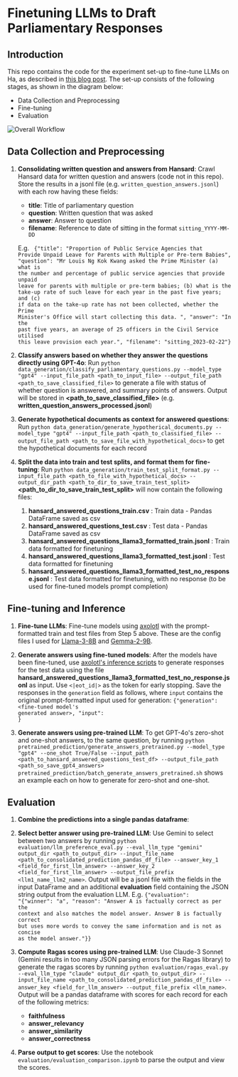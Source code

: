 # Finetuning LLMs to Draft Parliamentary Responses

## Introduction
This repo contains the code for the experiment set-up to fine-tune LLMs on Ha, as described in [this blog post](TBC).
The set-up consists of the following stages, as shown in the diagram below:
- Data Collection and Preprocessing
- Fine-tuning
- Evaluation

![Overall Workflow](image.png)

## Data Collection and Preprocessing
1. **Consolidating written question and answers from Hansard**: Crawl Hansard data for written question and answers (code not in this repo). Store the results in a jsonl file (e.g. `written_question_answers.jsonl`) with each row having these fields:
    - **title**: Title of parliamentary question
    - **question**: Written question that was asked
    - **answer**: Answer to question
    - **filename**: Reference to date of sitting in the format `sitting_YYYY-MM-DD`

    E.g.
    <code>
    {"title": "Proportion of Public Service Agencies that Provide Unpaid Leave for Parents with Multiple or Pre-term Babies", "question": "Mr Louis Ng Kok Kwang asked the Prime Minister (a) what is the number and percentage of public service agencies that provide unpaid leave for parents with multiple or pre-term babies; (b) what is the take-up rate of such leave for each year in the past five years; and (c) if data on the take-up rate has not been collected, whether the Prime Minister's Office will start collecting this data. ", "answer": "In the past five years, an average of 25 officers in the Civil Service utilised this leave provision each year.", "filename": "sitting_2023-02-22"}
    </code>

2. **Classify answers based on whether they answer the questions directly using GPT-4o**: Run `python data_generation/classify_parliamentary_questions.py --model_type "gpt4" --input_file_path <path_to_input_file> --output_file_path <path_to_save_classified_file>` to generate a file with status of whether question is answered, and summary points of answers. Output will be stored in **<path_to_save_classified_file>** (e.g. **written_question_answers_processed.jsonl**)

4. **Generate hypothetical documents as context for answered questions**: Run `python data_generation/generate_hypotherical_documents.py --model_type "gpt4" --input_file_path <path_to_classified_file> --output_file_path <path_to_save_file_with_hypothetical_docs>` to get the hypothetical documents for each record

5. **Split the data into train and test splits, and format them for fine-tuning**: Run `python data_generation/train_test_split_format.py --input_file_path <path_to_file_with_hypothetical_docs> --output_dir_path <path_to_dir_to_save_train_test_split>` **<path_to_dir_to_save_train_test_split>** will now contain the following files:
    1. **hansard_answered_questions_train.csv** : Train data - Pandas DataFrame saved as csv
    2. **hansard_answered_questions_test.csv** : Test data - Pandas DataFrame saved as csv
    3. **hansard_answered_questions_llama3_formatted_train.jsonl** : Train data formatted for finetuning
    4. **hansard_answered_questions_llama3_formatted_test.jsonl** : Test data formatted for finetuning
    5. **hansard_answered_questions_llama3_formatted_test_no_response.jsonl** : Test data formatted for finetuning, with no response (to be used for fine-tuned models prompt completion)


## Fine-tuning and Inference
1. **Fine-tune LLMs**: Fine-tune models using [axolotl](https://github.com/axolotl-ai-cloud/axolotl/tree/main?tab=readme-ov-file#train) with the prompt-formatted train and test files from Step 5 above. These are the config files I used for [Llama-3-8B](https://github.com/watsonchua/axolotl/blob/main/configs/llama-3/lora-8b.yml) and [Gemma-2-9B](https://github.com/watsonchua/axolotl/blob/main/configs/gemma2/lora.yml).


2. **Generate answers using fine-tuned models**: After the models have been fine-tuned, use [axolotl's inference scripts](https://github.com/axolotl-ai-cloud/axolotl/tree/main?tab=readme-ov-file#inference-playground) to generate responses for the test data using the file  **hansard_answered_questions_llama3_formatted_test_no_response.jsonl** as input. Use `<|eot_id|>` as the token for early stopping. Save the responses in the `generation` field as follows, where `input` contains the original prompt-formatted input used for generation:
<code>{"generation": <fine-tuned model's generated answer>, "input": <original llama3 formatted input with no response>}</code>


3. **Generate answers using pre-trained LLM**: To get GPT-4o's zero-shot and one-shot answers, to the same question, by running `python pretrained_prediction/generate_answers_pretrained.py --model_type "gpt4" --one_shot True/False --input_path <path_to_hansard_answered_questions_test_df> --output_file_path <path_so_save_gpt4_answers>` `pretrained_prediction/batch_generate_answers_pretrained.sh` shows an example each on how to generate for zero-shot and one-shot.

## Evaluation
1. **Combine the predictions into a single pandas dataframe**: 

2. **Select better answer using pre-trained LLM**: Use Gemini to select between two answers by running `python evaluation/llm_preference_eval.py --eval_llm_type "gemini" output_dir <path_to_output_dir> --input_file_name <path_to_consolidated_prediction_pandas_df_file> --answer_key_1 <field_for_first_llm_answer> --answer_key_2 <field_for_first_llm_answer> --output_file_prefix <llm1_name_llm2_name>`. Output will be a jsonl file with the fields in the input DataFrame and an additional **evaluation** field containing the JSON string output from the evaluation LLM. E.g.
<code>{"evaluation": "{\"winner\": \"a\", \"reason\": \"Answer A is factually correct as per the context and also matches the model answer. Answer B is factually correct but uses more words to convey the same information and is not as concise as the model answer.\"}}</code>

3. **Compute Ragas scores using pre-trained LLM**: Use Claude-3 Sonnet (Gemini results in too many JSON parsing errors for the Ragas library) to generate the ragas scores by running `python evaluation/ragas_eval.py --eval_llm_type "claude" output_dir <path_to_output_dir> --input_file_name <path_to_consolidated_prediction_pandas_df_file> --answer_key <field_for_llm_answer> --output_file_prefix <llm_name>`. Output will be a pandas dataframe with scores for each record for each of the following metrics:
    - **faithfulness**
    - **answer_relevancy**
    - **answer_similarity**
    - **answer_correctness**

4. **Parse output to get scores**: Use the notebook `evaluation/evaluation_comparison.ipynb` to parse the output and view the scores.

